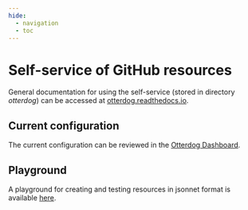 ```yaml
---
hide:
  - navigation
  - toc
---
```


# Self-service of GitHub resources

General documentation for using the self-service (stored in directory *otterdog*) can be accessed at [otterdog.readthedocs.io](https://otterdog.readthedocs.io).

## Current configuration

The current configuration can be reviewed in the [Otterdog Dashboard](https://otterdog.eclipse.org/organizations/eclipse-dataspace-cap).

## Playground

A playground for creating and testing resources in jsonnet format is available [here](https://otterdog.eclipse.org/organizations/eclipse-dataspace-cap/playground).
